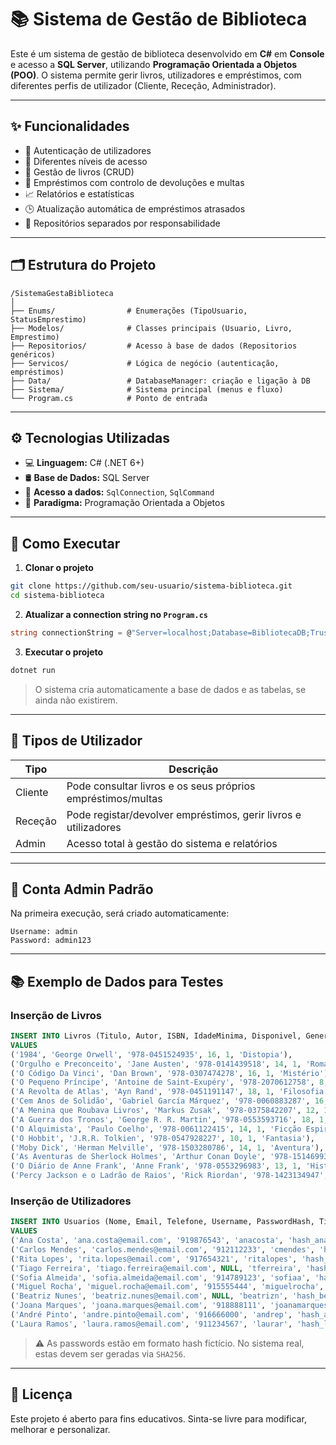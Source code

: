
# 📚 Sistema de Gestão de Biblioteca

Este é um sistema de gestão de biblioteca desenvolvido em **C#** em **Console** e acesso a **SQL Server**, utilizando **Programação Orientada a Objetos (POO)**. O sistema permite gerir livros, utilizadores e empréstimos, com diferentes perfis de utilizador (Cliente, Receção, Administrador).

---

## ✨ Funcionalidades

- 🔐 Autenticação de utilizadores
- 👥 Diferentes níveis de acesso
- 📖 Gestão de livros (CRUD)
- 🔄 Empréstimos com controlo de devoluções e multas
- 📈 Relatórios e estatísticas
- 🕒 Atualização automática de empréstimos atrasados
- 🧠 Repositórios separados por responsabilidade

---

## 🗂️ Estrutura do Projeto

```
/SistemaGestaBiblioteca
│
├── Enums/                # Enumerações (TipoUsuario, StatusEmprestimo)
├── Modelos/              # Classes principais (Usuario, Livro, Emprestimo)
├── Repositorios/         # Acesso à base de dados (Repositorios genéricos)
├── Servicos/             # Lógica de negócio (autenticação, empréstimos)
├── Data/                 # DatabaseManager: criação e ligação à DB
├── Sistema/              # Sistema principal (menus e fluxo)
└── Program.cs            # Ponto de entrada
```

---

## ⚙️ Tecnologias Utilizadas

- 💻 **Linguagem:** C# (.NET 6+)
- 🛢 **Base de Dados:** SQL Server
- 🔗 **Acesso a dados:** `SqlConnection`, `SqlCommand`
- 🧱 **Paradigma:** Programação Orientada a Objetos

---

## 🚀 Como Executar

1. **Clonar o projeto**

```bash
git clone https://github.com/seu-usuario/sistema-biblioteca.git
cd sistema-biblioteca
```

2. **Atualizar a connection string no `Program.cs`**

```csharp
string connectionString = @"Server=localhost;Database=BibliotecaDB;Trusted_Connection=True;";
```

3. **Executar o projeto**

```bash
dotnet run
```

> O sistema cria automaticamente a base de dados e as tabelas, se ainda não existirem.

---

## 👥 Tipos de Utilizador

| Tipo     | Descrição                                                    |
|----------|--------------------------------------------------------------|
| Cliente  | Pode consultar livros e os seus próprios empréstimos/multas |
| Receção  | Pode registar/devolver empréstimos, gerir livros e utilizadores |
| Admin    | Acesso total à gestão do sistema e relatórios                |

---

## 📝 Conta Admin Padrão

Na primeira execução, será criado automaticamente:

```
Username: admin
Password: admin123
```

---

## 📚 Exemplo de Dados para Testes

### Inserção de Livros

```sql
INSERT INTO Livros (Titulo, Autor, ISBN, IdadeMinima, Disponivel, Genero)
VALUES
('1984', 'George Orwell', '978-0451524935', 16, 1, 'Distopia'),
('Orgulho e Preconceito', 'Jane Austen', '978-0141439518', 14, 1, 'Romance'),
('O Código Da Vinci', 'Dan Brown', '978-0307474278', 16, 1, 'Mistério'),
('O Pequeno Príncipe', 'Antoine de Saint-Exupéry', '978-2070612758', 8, 1, 'Infantil'),
('A Revolta de Atlas', 'Ayn Rand', '978-0451191147', 18, 1, 'Filosofia'),
('Cem Anos de Solidão', 'Gabriel García Márquez', '978-0060883287', 16, 1, 'Realismo Mágico'),
('A Menina que Roubava Livros', 'Markus Zusak', '978-0375842207', 12, 1, 'Drama'),
('A Guerra dos Tronos', 'George R. R. Martin', '978-0553593716', 18, 1, 'Fantasia Épica'),
('O Alquimista', 'Paulo Coelho', '978-0061122415', 14, 1, 'Ficção Espiritual'),
('O Hobbit', 'J.R.R. Tolkien', '978-0547928227', 10, 1, 'Fantasia'),
('Moby Dick', 'Herman Melville', '978-1503280786', 14, 1, 'Aventura'),
('As Aventuras de Sherlock Holmes', 'Arthur Conan Doyle', '978-1514699353', 12, 1, 'Mistério'),
('O Diário de Anne Frank', 'Anne Frank', '978-0553296983', 13, 1, 'História'),
('Percy Jackson e o Ladrão de Raios', 'Rick Riordan', '978-1423134947', 10, 1, 'Fantasia Juvenil');
```

### Inserção de Utilizadores

```sql
INSERT INTO Usuarios (Nome, Email, Telefone, Username, PasswordHash, Tipo, Idade, Ativo, MultaTotal)
VALUES
('Ana Costa', 'ana.costa@email.com', '919876543', 'anacosta', 'hash_ana_123', 1, 22, 1, 0),
('Carlos Mendes', 'carlos.mendes@email.com', '912112233', 'cmendes', 'hash_carlos_456', 2, 35, 1, 3.75),
('Rita Lopes', 'rita.lopes@email.com', '917654321', 'ritalopes', 'hash_rita_789', 1, 28, 1, 0),
('Tiago Ferreira', 'tiago.ferreira@email.com', NULL, 'tferreira', 'hash_tiago_000', 2, 45, 1, 12.50),
('Sofia Almeida', 'sofia.almeida@email.com', '914789123', 'sofiaa', 'hash_sofia_xyz', 1, 19, 1, 0),
('Miguel Rocha', 'miguel.rocha@email.com', '915555444', 'miguelrocha', 'hash_miguel_pwd', 3, 33, 1, 0),
('Beatriz Nunes', 'beatriz.nunes@email.com', NULL, 'beatrizn', 'hash_beatriz_a1b2', 1, 26, 1, 1.25),
('Joana Marques', 'joana.marques@email.com', '918888111', 'joanamarques', 'hash_joana_pass', 2, 31, 1, 0),
('André Pinto', 'andre.pinto@email.com', '916666000', 'andrep', 'hash_andre_secure', 1, 24, 0, 0),
('Laura Ramos', 'laura.ramos@email.com', '911234567', 'laurar', 'hash_laura_xyz', 1, 27, 1, 6.80);
```

> ⚠️ As passwords estão em formato hash fictício. No sistema real, estas devem ser geradas via `SHA256`.

---

## 🧾 Licença

Este projeto é aberto para fins educativos. Sinta-se livre para modificar, melhorar e personalizar.
